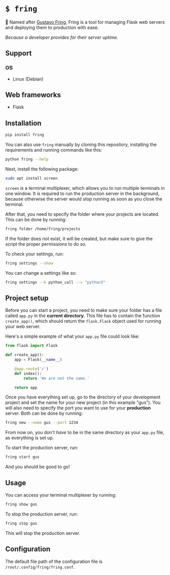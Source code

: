 # `$ fring`
📅 Named after [Gustavo Fring](https://en.wikipedia.org/wiki/Gus_Fring), Fring is a tool for managing Flask web servers and deploying them to production with ease.

*Because a developer provides for their server uptime.*

## Support
### OS
- Linux (Debian)

## Web frameworks
- Flask

## Installation
```bash
pip install fring
```

You can also use `fring` manually by cloning this repository, installing the requirements
and running commands like this:

```bash
python fring --help
```

Next, install the following package:
```bash	
sudo apt install screen
```

`screen` is a terminal multiplexer, which allows you to run multiple terminals in one window. It is required to run the production server in the background, because otherwise the server would stop running as soon as you close the terminal.

After that, you need to specify the folder where your projects are located. This can be done by running:

```bash
fring folder /home/fring/projects
```

If the folder does not exist, it will be created, but make sure to give the
script the proper permissions to do so.

To check your settings, run:

```bash
fring settings --show
```

You can change a settings like so:

```bash
fring settings --k python_call --v "python3"
```

## Project setup
Before you can start a project, you need to make sure your folder has a file called `app.py` in the **current directory**. This file has to contain the function `create_app()`, which should return the `flask.Flask` object used for running your web server.

Here's a simple example of what your `app.py` file could look like:

```python
from flask import Flask

def create_app():
    app = Flask(__name__)

    @app.route('/')
    def index():
        return 'We are not the same.'

    return app
```


Once you have everything set up, go to the directory of your development project and set the name for your new project (in this example "gus"). You will also need to specify the port you want to use for your **production** server. Both can be done by running:

```bash
fring new --name gus --port 1234
```

From now on, you don't *have* to be in the same directory as your `app.py` file, as everything is set up.

To start the production server, run:

```bash
fring start gus
```

And you should be good to go!

## Usage

You can access your terminal multiplexer by running:

```bash
fring show gus
```

To stop the production server, run:

```bash
fring stop gus
```

This will stop the production server.

## Configuration
The default file path of the configuration file is `/root/.config/fring/fring.conf`.
